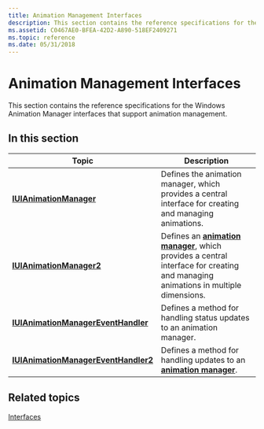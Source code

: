 ```yaml
---
title: Animation Management Interfaces
description: This section contains the reference specifications for the Windows Animation Manager interfaces that support animation management.
ms.assetid: C0467AE0-BFEA-42D2-A890-518EF2409271
ms.topic: reference
ms.date: 05/31/2018
---
```


# Animation Management Interfaces

This section contains the reference specifications for the Windows Animation Manager interfaces that support animation management.

## In this section



| Topic                                                                                   | Description                                                                                                                                                              |
|-----------------------------------------------------------------------------------------|--------------------------------------------------------------------------------------------------------------------------------------------------------------------------|
| [**IUIAnimationManager**](/windows/desktop/api/UIAnimation/nn-uianimation-iuianimationmanager)<br/>                           | Defines the animation manager, which provides a central interface for creating and managing animations.<br/>                                                       |
| [**IUIAnimationManager2**](/windows/desktop/api/UIAnimation/nn-uianimation-iuianimationmanager2)<br/>                         | Defines an [**animation manager**](/windows/desktop/api/UIAnimation/nn-uianimation-iuianimationmanager2), which provides a central interface for creating and managing animations in multiple dimensions.<br/> |
| [**IUIAnimationManagerEventHandler**](/windows/desktop/api/UIAnimation/nn-uianimation-iuianimationmanagereventhandler)<br/>   | Defines a method for handling status updates to an animation manager.<br/>                                                                                         |
| [**IUIAnimationManagerEventHandler2**](/windows/desktop/api/UIAnimation/nn-uianimation-iuianimationmanagereventhandler2)<br/> | Defines a method for handling updates to an [**animation manager**](/windows/desktop/api/UIAnimation/nn-uianimation-iuianimationmanager2).<br/>                                                                |



 

## Related topics

<dl> <dt>

[Interfaces](windows-animation-reference.md)
</dt> </dl>

 

 





